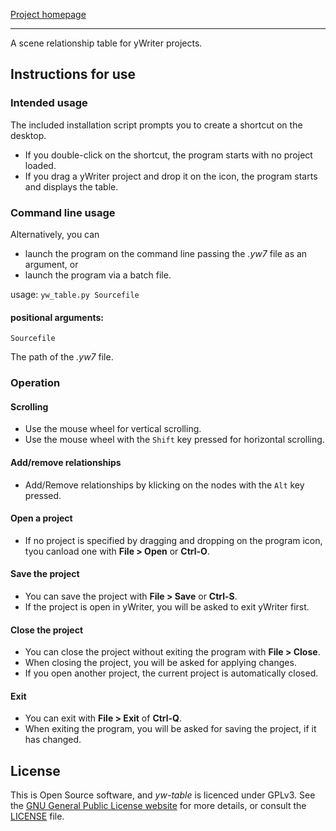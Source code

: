 [Project homepage](https://peter88213.github.io/yw-table)

--- 

A scene relationship table for yWriter projects.

## Instructions for use

### Intended usage

The included installation script prompts you to create a shortcut on the desktop. 

- If you double-click on the shortcut, the program starts with no project loaded.
- If you drag a yWriter project and drop it on the icon, the program starts and displays the table. 

### Command line usage

Alternatively, you can

- launch the program on the command line passing the *.yw7* file as an argument, or
- launch the program via a batch file.

usage: `yw_table.py Sourcefile`

#### positional arguments:

`Sourcefile` 

The path of the *.yw7* file.

### Operation

#### Scrolling

- Use the mouse wheel for vertical scrolling.
- Use the mouse wheel with the `Shift` key pressed for horizontal scrolling.    

#### Add/remove relationships

- Add/Remove relationships by klicking on the nodes with the `Alt` key pressed.

#### Open a project

- If no project is specified by dragging and dropping on the program icon,
  tyou canload one with **File > Open** or **Ctrl-O**.

#### Save the project

- You can save the project with **File > Save** or **Ctrl-S**.
- If the project is open in yWriter, you will be asked to exit yWriter first.

#### Close the project

- You can close the project without exiting the program with **File > Close**.
- When closing the project, you will be asked for applying changes.
- If you open another project, the current project is automatically closed.

#### Exit 

- You can exit with **File > Exit** of **Ctrl-Q**.
- When exiting the program, you will be asked for saving the project, if it has changed.


## License

This is Open Source software, and *yw-table* is licenced under GPLv3. See the
[GNU General Public License website](https://www.gnu.org/licenses/gpl-3.0.en.html) for more
details, or consult the [LICENSE](https://github.com/peter88213/novelyst_matrix/blob/main/LICENSE) file.
